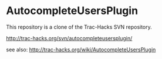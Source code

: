 AutocompleteUsersPlugin
=======================

This repository is a clone of the Trac-Hacks SVN repository.

http://trac-hacks.org/svn/autocompleteusersplugin/

see also: http://trac-hacks.org/wiki/AutocompleteUsersPlugin
